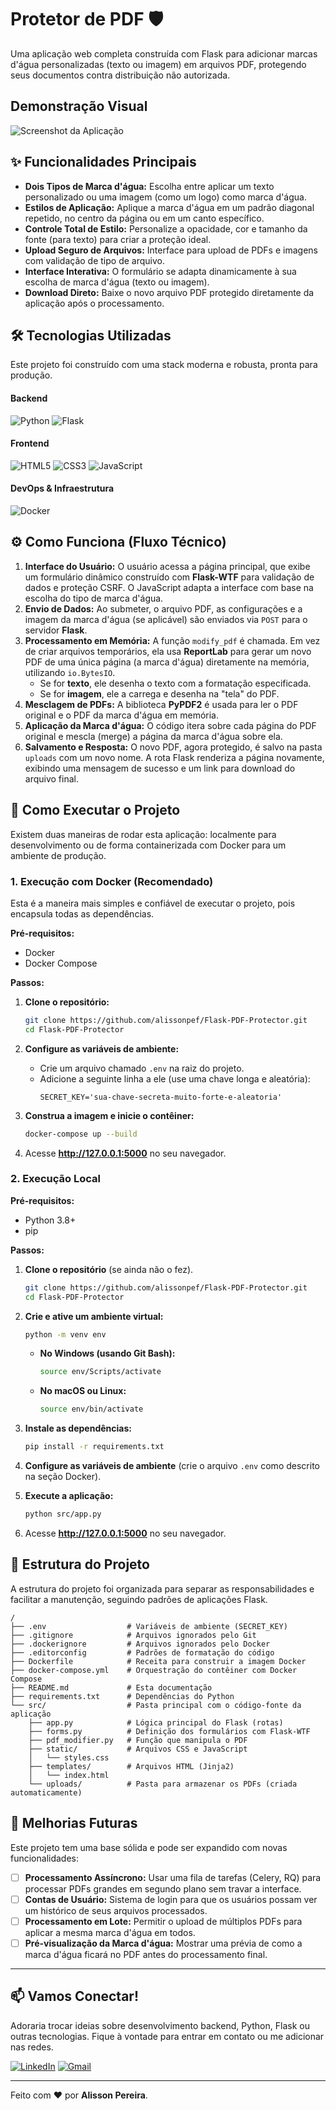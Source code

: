 # Protetor de PDF 🛡️

Uma aplicação web completa construída com Flask para adicionar marcas d'água personalizadas (texto ou imagem) em arquivos PDF, protegendo seus documentos contra distribuição não autorizada.

## Demonstração Visual

![Screenshot da Aplicação](screenshot-app.png)

## ✨ Funcionalidades Principais

-   **Dois Tipos de Marca d'água:** Escolha entre aplicar um texto personalizado ou uma imagem (como um logo) como marca d'água.
-   **Estilos de Aplicação:** Aplique a marca d'água em um padrão diagonal repetido, no centro da página ou em um canto específico.
-   **Controle Total de Estilo:** Personalize a opacidade, cor e tamanho da fonte (para texto) para criar a proteção ideal.
-   **Upload Seguro de Arquivos:** Interface para upload de PDFs e imagens com validação de tipo de arquivo.
-   **Interface Interativa:** O formulário se adapta dinamicamente à sua escolha de marca d'água (texto ou imagem).
-   **Download Direto:** Baixe o novo arquivo PDF protegido diretamente da aplicação após o processamento.

## 🛠️ Tecnologias Utilizadas

Este projeto foi construído com uma stack moderna e robusta, pronta para produção.

#### Backend
![Python](https://img.shields.io/badge/Python-3776AB?style=for-the-badge&logo=python&logoColor=white)
![Flask](https://img.shields.io/badge/Flask-000000?style=for-the-badge&logo=flask&logoColor=white)

#### Frontend
![HTML5](https://img.shields.io/badge/HTML5-E34F26?style=for-the-badge&logo=html5&logoColor=white)
![CSS3](https://img.shields.io/badge/CSS3-1572B6?style=for-the-badge&logo=css3&logoColor=white)
![JavaScript](https://img.shields.io/badge/JavaScript-F7DF1E?style=for-the-badge&logo=javascript&logoColor=black)

#### DevOps & Infraestrutura
![Docker](https://img.shields.io/badge/Docker-2496ED?style=for-the-badge&logo=docker&logoColor=white)

## ⚙️ Como Funciona (Fluxo Técnico)

1.  **Interface do Usuário:** O usuário acessa a página principal, que exibe um formulário dinâmico construído com **Flask-WTF** para validação de dados e proteção CSRF. O JavaScript adapta a interface com base na escolha do tipo de marca d'água.
2.  **Envio de Dados:** Ao submeter, o arquivo PDF, as configurações e a imagem da marca d'água (se aplicável) são enviados via `POST` para o servidor **Flask**.
3.  **Processamento em Memória:** A função `modify_pdf` é chamada. Em vez de criar arquivos temporários, ela usa **ReportLab** para gerar um novo PDF de uma única página (a marca d'água) diretamente na memória, utilizando `io.BytesIO`.
    -   Se for **texto**, ele desenha o texto com a formatação especificada.
    -   Se for **imagem**, ele a carrega e desenha na "tela" do PDF.
4.  **Mesclagem de PDFs:** A biblioteca **PyPDF2** é usada para ler o PDF original e o PDF da marca d'água em memória.
5.  **Aplicação da Marca d'água:** O código itera sobre cada página do PDF original e mescla (merge) a página da marca d'água sobre ela.
6.  **Salvamento e Resposta:** O novo PDF, agora protegido, é salvo na pasta `uploads` com um novo nome. A rota Flask renderiza a página novamente, exibindo uma mensagem de sucesso e um link para download do arquivo final.

## 🚀 Como Executar o Projeto

Existem duas maneiras de rodar esta aplicação: localmente para desenvolvimento ou de forma containerizada com Docker para um ambiente de produção.

### 1. Execução com Docker (Recomendado)

Esta é a maneira mais simples e confiável de executar o projeto, pois encapsula todas as dependências.

**Pré-requisitos:**
- Docker
- Docker Compose

**Passos:**
1.  **Clone o repositório:**
    ```bash
    git clone https://github.com/alissonpef/Flask-PDF-Protector.git
    cd Flask-PDF-Protector
    ```

2.  **Configure as variáveis de ambiente:**
    - Crie um arquivo chamado `.env` na raiz do projeto.
    - Adicione a seguinte linha a ele (use uma chave longa e aleatória):
      ```
      SECRET_KEY='sua-chave-secreta-muito-forte-e-aleatoria'
      ```

3.  **Construa a imagem e inicie o contêiner:**
    ```bash
    docker-compose up --build
    ```

4.  Acesse **http://127.0.0.1:5000** no seu navegador.

### 2. Execução Local

**Pré-requisitos:**
- Python 3.8+
- pip

**Passos:**

1.  **Clone o repositório** (se ainda não o fez).
    ```bash
    git clone https://github.com/alissonpef/Flask-PDF-Protector.git
    cd Flask-PDF-Protector
    ```

2.  **Crie e ative um ambiente virtual:**
    ```bash
    python -m venv env
    ```
    *   **No Windows (usando Git Bash):**
        ```bash
        source env/Scripts/activate
        ```
    *   **No macOS ou Linux:**
        ```bash
        source env/bin/activate
        ```

3.  **Instale as dependências:**
    ```bash
    pip install -r requirements.txt
    ```

4.  **Configure as variáveis de ambiente** (crie o arquivo `.env` como descrito na seção Docker).

5.  **Execute a aplicação:**
    ```bash
    python src/app.py
    ```

6.  Acesse **http://127.0.0.1:5000** no seu navegador.

## 📁 Estrutura do Projeto

A estrutura do projeto foi organizada para separar as responsabilidades e facilitar a manutenção, seguindo padrões de aplicações Flask.

```
/
├── .env                  # Variáveis de ambiente (SECRET_KEY)
├── .gitignore            # Arquivos ignorados pelo Git
├── .dockerignore         # Arquivos ignorados pelo Docker
├── .editorconfig         # Padrões de formatação do código
├── Dockerfile            # Receita para construir a imagem Docker
├── docker-compose.yml    # Orquestração do contêiner com Docker Compose
├── README.md             # Esta documentação
├── requirements.txt      # Dependências do Python
└── src/                  # Pasta principal com o código-fonte da aplicação
    ├── app.py            # Lógica principal do Flask (rotas)
    ├── forms.py          # Definição dos formulários com Flask-WTF
    ├── pdf_modifier.py   # Função que manipula o PDF
    ├── static/           # Arquivos CSS e JavaScript
    │   └── styles.css
    ├── templates/        # Arquivos HTML (Jinja2)
    │   └── index.html
    └── uploads/          # Pasta para armazenar os PDFs (criada automaticamente)
```

## 🔮 Melhorias Futuras

Este projeto tem uma base sólida e pode ser expandido com novas funcionalidades:

-   [ ] **Processamento Assíncrono:** Usar uma fila de tarefas (Celery, RQ) para processar PDFs grandes em segundo plano sem travar a interface.
-   [ ] **Contas de Usuário:** Sistema de login para que os usuários possam ver um histórico de seus arquivos processados.
-   [ ] **Processamento em Lote:** Permitir o upload de múltiplos PDFs para aplicar a mesma marca d'água em todos.
-   [ ] **Pré-visualização da Marca d'água:** Mostrar uma prévia de como a marca d'água ficará no PDF antes do processamento final.

---

## 📫 Vamos Conectar!

Adoraria trocar ideias sobre desenvolvimento backend, Python, Flask ou outras tecnologias. Fique à vontade para entrar em contato ou me adicionar nas redes.

[![LinkedIn](https://img.shields.io/badge/LinkedIn-%230077B5.svg?style=for-the-badge&logo=linkedin&logoColor=white)](https://www.linkedin.com/in/alisson-pereira-ferreira-450223b/)
[![Gmail](https://img.shields.io/badge/Gmail-%23EA4335.svg?style=for-the-badge&logo=gmail&logoColor=white)](mailto:alissonpef@gmail.com)

---
Feito com ❤️ por **Alisson Pereira**.
